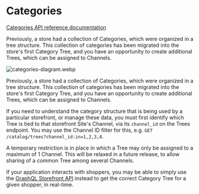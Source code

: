 # Categories

[Categories API reference documentation](https://developer.bigcommerce.com/api-reference/store-management/catalog/category/getcategories)

Previously, a store had a collection of Categories, which were organized in a tree structure. This collection of categories has been migrated into the store's first Category Tree, and you have an opportunity to create additional Trees, which can be assigned to Channels.

![categories-diagram.webp](https://stoplight.io/api/v1/projects/cHJqOjI4MDIz/images/HfM2xB4ksa4)

Previously, a store had a collection of Categories, which were organized in a tree structure. This collection of categories has been migrated into the store's first Category Tree, and you have an opportunity to create additional Trees, which can be assigned to Channels.

If you need to understand the category structure that is being used by a particular storefront, or manage these data, you must first identify which Tree is tied to that storefront Site's Channel, via its `channel_id` on the Trees endpoint. You may use the Channel ID filter for this, e.g. `GET /catalog/trees?channel_id:in=1,2,3,4`.

A temporary restriction is in place in which a Tree may only be assigned to a maximum of 1 Channel. This will be relaxed in a future release, to allow sharing of a common Tree among several Channels.

If your application interacts with shoppers, you may be able to simply use the [GraphQL Storefront API](https://developer.bigcommerce.com/api-docs/storefront/graphql/graphql-storefront-api-overview) instead to get the correct Category Tree for a given shopper, in real-time.
